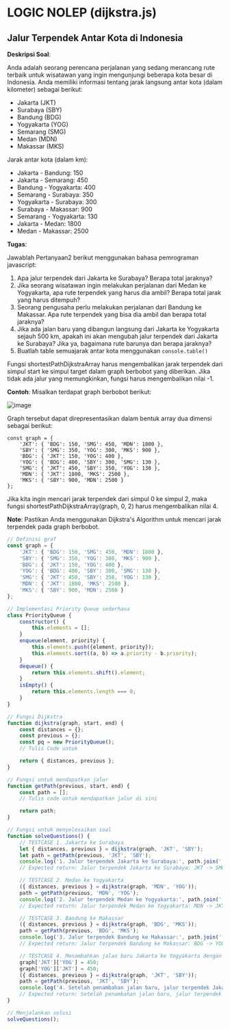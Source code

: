 # LOGIC NOLEP (dijkstra.js)

## Jalur Terpendek Antar Kota di Indonesia

**Deskripsi Soal**:

Anda adalah seorang perencana perjalanan yang sedang merancang rute terbaik untuk wisatawan yang ingin mengunjungi beberapa kota besar di Indonesia. Anda memiliki informasi tentang jarak langsung antar kota (dalam kilometer) sebagai berikut:

- Jakarta (JKT)
- Surabaya (SBY)
- Bandung (BDG)
- Yogyakarta (YOG)
- Semarang (SMG)
- Medan (MDN)
- Makassar (MKS)

Jarak antar kota (dalam km):

- Jakarta - Bandung: 150
- Jakarta - Semarang: 450
- Bandung - Yogyakarta: 400
- Semarang - Surabaya: 350
- Yogyakarta - Surabaya: 300
- Surabaya - Makassar: 900
- Semarang - Yogyakarta: 130
- Jakarta - Medan: 1800
- Medan - Makassar: 2500

**Tugas**:

Jawablah Pertanyaan2 berikut menggunakan bahasa pemrograman javascript:

1. Apa jalur terpendek dari Jakarta ke Surabaya? Berapa total jaraknya?
2. Jika seorang wisatawan ingin melakukan perjalanan dari Medan ke Yogyakarta, apa rute terpendek yang harus dia ambil? Berapa total jarak yang harus ditempuh?
3. Seorang pengusaha perlu melakukan perjalanan dari Bandung ke Makassar. Apa rute terpendek yang bisa dia ambil dan berapa total jaraknya?
4. Jika ada jalan baru yang dibangun langsung dari Jakarta ke Yogyakarta sejauh 500 km, apakah ini akan mengubah jalur terpendek dari Jakarta ke Surabaya? Jika ya, bagaimana rute barunya dan berapa jaraknya?
6. Buatlah table semuajarak antar kota menggunakan `console.table()`

Fungsi shortestPathDijkstraArray harus mengembalikan jarak terpendek dari simpul start ke simpul target dalam graph berbobot yang diberikan. Jika tidak ada jalur yang memungkinkan, fungsi harus mengembalikan nilai -1.

**Contoh**:
Misalkan terdapat graph berbobot berikut:

![image](https://github.com/user-attachments/assets/a93b8e04-d9b3-4b39-8224-8bafc49703a2)

Graph tersebut dapat direpresentasikan dalam bentuk array dua dimensi sebagai berikut:

```
const graph = {
    'JKT': { 'BDG': 150, 'SMG': 450, 'MDN': 1800 },
    'SBY': { 'SMG': 350, 'YOG': 300, 'MKS': 900 },
    'BDG': { 'JKT': 150, 'YOG': 400 },
    'YOG': { 'BDG': 400, 'SBY': 300, 'SMG': 130 },
    'SMG': { 'JKT': 450, 'SBY': 350, 'YOG': 130 },
    'MDN': { 'JKT': 1800, 'MKS': 2500 },
    'MKS': { 'SBY': 900, 'MDN': 2500 }
};
```
Jika kita ingin mencari jarak terpendek dari simpul 0 ke simpul 2, maka fungsi shortestPathDijkstraArray(graph, 0, 2) harus mengembalikan nilai 4.

**Note**:
Pastikan Anda menggunakan Dijkstra's Algorithm untuk mencari jarak terpendek pada graph berbobot.

```js
// Definisi graf
const graph = {
    'JKT': { 'BDG': 150, 'SMG': 450, 'MDN': 1800 },
    'SBY': { 'SMG': 350, 'YOG': 300, 'MKS': 900 },
    'BDG': { 'JKT': 150, 'YOG': 400 },
    'YOG': { 'BDG': 400, 'SBY': 300, 'SMG': 130 },
    'SMG': { 'JKT': 450, 'SBY': 350, 'YOG': 130 },
    'MDN': { 'JKT': 1800, 'MKS': 2500 },
    'MKS': { 'SBY': 900, 'MDN': 2500 }
};

// Implementasi Priority Queue sederhana
class PriorityQueue {
    constructor() {
        this.elements = [];
    }
    enqueue(element, priority) {
        this.elements.push({element, priority});
        this.elements.sort((a, b) => a.priority - b.priority);
    }
    dequeue() {
        return this.elements.shift().element;
    }
    isEmpty() {
        return this.elements.length === 0;
    }
}

// Fungsi Dijkstra
function dijkstra(graph, start, end) {
    const distances = {};
    const previous = {};
    const pq = new PriorityQueue();
    // Tulis Code untuk 

    return { distances, previous };
}

// Fungsi untuk mendapatkan jalur
function getPath(previous, start, end) {
    const path = [];
    // Tulis code untuk mendapatkan jalur di sini

    return path;
}

// Fungsi untuk menyelesaikan soal
function solveQuestions() {
    // TESTCASE 1. Jakarta ke Surabaya
    let { distances, previous } = dijkstra(graph, 'JKT', 'SBY');
    let path = getPath(previous, 'JKT', 'SBY');
    console.log('1. Jalur terpendek Jakarta ke Surabaya:', path.join(' -> '), 'dengan jarak', distances['SBY'], 'km');
    // Expected return: Jalur terpendek Jakarta ke Surabaya: JKT -> SMG -> SBY dengan jarak 800 km

    // TESTCASE 2. Medan ke Yogyakarta
    ({ distances, previous } = dijkstra(graph, 'MDN', 'YOG'));
    path = getPath(previous, 'MDN', 'YOG');
    console.log('2. Jalur terpendek Medan ke Yogyakarta:', path.join(' -> '), 'dengan jarak', distances['YOG'], 'km');
    // Expected return: Jalur terpendek Medan ke Yogyakarta: MDN -> JKT -> BDG -> YOG dengan jarak 2350 km

    // TESTCASE 3. Bandung ke Makassar
    ({ distances, previous } = dijkstra(graph, 'BDG', 'MKS'));
    path = getPath(previous, 'BDG', 'MKS');
    console.log('3. Jalur terpendek Bandung ke Makassar:', path.join(' -> '), 'dengan jarak', distances['MKS'], 'km');
    // Expected return: Jalur terpendek Bandung ke Makassar: BDG -> YOG -> SBY -> MKS dengan jarak 1600 km

    // TESTCASE 4. Menambahkan jalan baru Jakarta ke Yogyakarta dengan jarak 500KM
    graph['JKT']['YOG'] = 450;
    graph['YOG']['JKT'] = 450;
    ({ distances, previous } = dijkstra(graph, 'JKT', 'SBY'));
    path = getPath(previous, 'JKT', 'SBY');
    console.log('4. Setelah penambahan jalan baru, jalur terpendek Jakarta ke Surabaya:', path.join(' -> '), 'dengan jarak', distances['SBY'], 'km');
    // Expected return: Setelah penambahan jalan baru, jalur terpendek Jakarta ke Surabaya: JKT -> YOG -> SBY dengan jarak 750 km
}

// Menjalankan solusi
solveQuestions();
```

